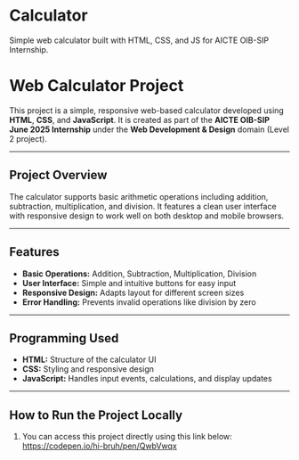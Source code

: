 # Calculator
Simple web calculator built with HTML, CSS, and JS for AICTE OIB-SIP Internship.
# Web Calculator Project

This project is a simple, responsive web-based calculator developed using **HTML**, **CSS**, and **JavaScript**. It is created as part of the **AICTE OIB-SIP June 2025 Internship** under the **Web Development & Design** domain (Level 2 project).

---

## Project Overview

The calculator supports basic arithmetic operations including addition, subtraction, multiplication, and division. It features a clean user interface with responsive design to work well on both desktop and mobile browsers.

---

## Features

- **Basic Operations:** Addition, Subtraction, Multiplication, Division
- **User Interface:** Simple and intuitive buttons for easy input
- **Responsive Design:** Adapts layout for different screen sizes
- **Error Handling:** Prevents invalid operations like division by zero

---

## Programming Used

- **HTML:** Structure of the calculator UI
- **CSS:** Styling and responsive design
- **JavaScript:** Handles input events, calculations, and display updates

---

## How to Run the Project Locally

1. You can access this project directly using this link below:
https://codepen.io/hi-bruh/pen/QwbVwqx
